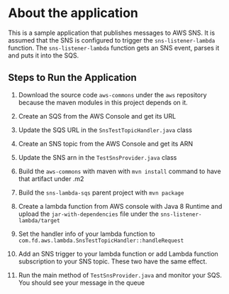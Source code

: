 # About the application
This is a sample application that publishes messages to AWS SNS. It is assumed that the SNS is configured
to trigger the `sns-listener-lambda` function. The `sns-listener-lambda` function gets an SNS event,
parses it and puts it into the SQS.

## Steps to Run the Application
1. Download the source code `aws-commons` under the `aws` repository because the maven modules in this
project depends on it.

1. Create an SQS from the AWS Console and get its URL

1. Update the SQS URL in the `SnsTestTopicHandler.java` class

1. Create an SNS topic from the AWS Console and get its ARN

1. Update the SNS arn in the `TestSnsProvider.java` class 

1. Build the `aws-commons` with maven with `mvn install` command to have that artifact under .m2

1. Build the `sns-lambda-sqs` parent project with `mvn package`

1. Create a lambda function from AWS console with Java 8 Runtime and upload the 
`jar-with-dependencies` file under the `sns-listener-lambda/target`

1. Set the handler info of your lambda function to `com.fd.aws.lambda.SnsTestTopicHandler::handleRequest`

1. Add an SNS trigger to your lambda function or add Lambda function subscription to your SNS topic.
These two have the same effect.

1. Run the main method of `TestSnsProvider.java` and monitor your SQS. You should see your message in the 
queue

